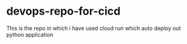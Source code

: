 # devops-repo-for-cicd
This is the repo in which i have used cloud run which auto deploy out python application
